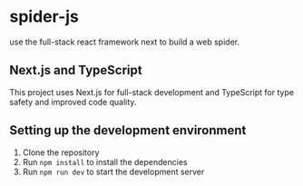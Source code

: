 # spider-js

use the full-stack react framework next to build a web spider.

## Next.js and TypeScript

This project uses Next.js for full-stack development and TypeScript for type safety and improved code quality.

## Setting up the development environment

1. Clone the repository
2. Run `npm install` to install the dependencies
3. Run `npm run dev` to start the development server
